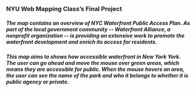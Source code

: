 ### NYU Web Mapping Class’s Final Project

##### The map contains an overview of NYC Waterfront Public Access Plan. As part of the local government community -- Waterfront Alliance, a nonprofit organization -- is providing an extensive work to promote the waterfront development and enrich its access for residents.

##### This map aims to shows how accessible waterfront in New York York. The user can go ahead and move the mouse over green areas, which means they are accessible for public. When the mouse hovers an area, the user can see the name of the park and who it belongs to whether it is public agency or private.
